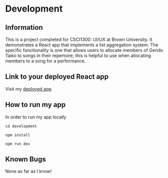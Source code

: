 # Development

## Information
This is a project completed for CSCI1300: UI/UX at Brown University. It demonstrates a React app that implements a list aggregation system. The specific functionality is one that allows users to allocate members of Gendo Taiko to songs in their repertoire; this is helpful to use when allocating members to a song for a performance.

## Link to your deployed React app
Visit my [deployed app](https://development-gendo-aggregator.vercel.app/)

## How to run my app
In order to run my app locally

`cd development`

`npm install`

`npm run dev`

## Known Bugs
None as far as I know!